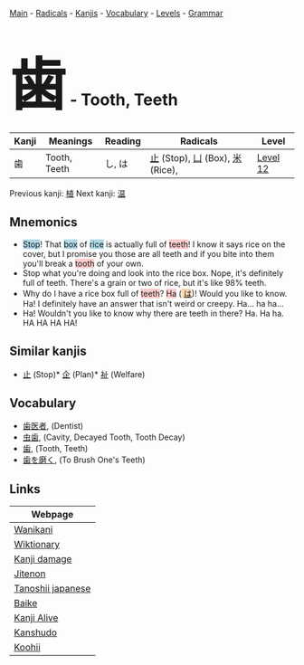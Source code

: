 <style> bigfont {font-size: 100px}</style>
[Main](../README.md) -
[Radicals](../radicals.md) -
[Kanjis](../kanjis.md) -
[Vocabulary](../vocabulary.md) -
[Levels](../levels.md) -
[Grammar](../grammar.md)
# <bigfont> 歯</bigfont> - Tooth, Teeth 

| Kanji | Meanings | Reading | Radicals | Level |
| --- | --- | --- | --- | --- |
| 歯 | Tooth, Teeth | し, は | [止](../radicals/止.md) (Stop), [凵](../radicals/凵.md) (Box), [米](../radicals/米.md) (Rice),  | [Level 12](../levels/wk_level12.md) |

Previous kanji: [植](植.md) Next kanji: [温](温.md) 

## Mnemonics
 * <span style="background-color:#ADD8E6"> Stop</span>! That <span style="background-color:#ADD8E6"> box</span> of <span style="background-color:#ADD8E6"> rice</span> is actually full of <span style="background-color:#ffcccb"> teeth</span>! I know it says rice on the cover, but I promise you those are all teeth and if you bite into them you'll break a <span style="background-color:#ffcccb"> tooth</span> of your own.
* Stop what you're doing and look into the rice box. Nope, it's definitely full of teeth. There's a grain or two of rice, but it's like 98% teeth.
* Why do I have a rice box full of <span style="background-color:#ffcccb"> teeth</span>? <span style="background-color:#ffcccb"> Ha</span> (<span style="background-color:#fed8b1"> [は](https://jisho.org/search/は)</span>)! Would you like to know. Ha! I definitely have an answer that isn't weird or creepy. Ha... ha ha...
* Ha! Wouldn't you like to know why there are teeth in there? Ha. Ha ha. HA HA HA HA!


## Similar kanjis
 * [止](止.md) (Stop)* [企](企.md) (Plan)* [祉](祉.md) (Welfare)


## Vocabulary
 * [歯医者](../vocabulary/歯.md), (Dentist)
* [虫歯](../vocabulary/歯.md), (Cavity, Decayed Tooth, Tooth Decay)
* [歯](../vocabulary/歯.md), (Tooth, Teeth)
* [歯を磨く](../vocabulary/歯.md), (To Brush One's Teeth)



## Links 

| Webpage |
| --- |
| [Wanikani          ](https://www.wanikani.com/kanji/歯) |
| [Wiktionary        ](https://en.wiktionary.org/wiki/歯) |
| [Kanji damage      ](http://www.kanjidamage.com/kanji/search?utf8=✓&q=歯) |
| [Jitenon           ](https://jitenon.com/kanji/歯) |
| [Tanoshii japanese ](https://www.tanoshiijapanese.com/dictionary/kanji.cfm?k=歯) |
| [Baike             ](https://baike.baidu.com/item/歯) |
| [Kanji Alive       ](https://app.kanjialive.com/歯) |
| [Kanshudo          ](https://www.kanshudo.com/searchmn?q=歯) |
| [Koohii            ](https://kanji.koohii.com/study/kanji/歯) |
